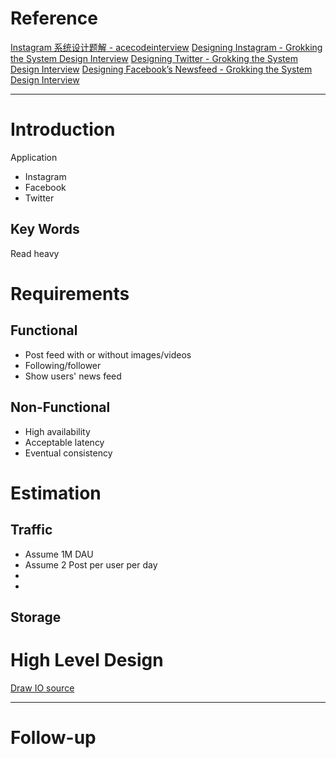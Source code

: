 # Reference

[Instagram 系统设计题解 - acecodeinterview](]https://acecodeinterview.com/instagram/)
[Designing Instagram - Grokking the System Design Interview](https://www.educative.io/courses/grokking-the-system-design-interview/m2yDVZnQ8lG)
[Designing Twitter - Grokking the System Design Interview](https://www.educative.io/courses/grokking-the-system-design-interview/m2G48X18NDO)
[Designing Facebook’s Newsfeed - Grokking the System Design Interview](https://www.educative.io/courses/grokking-the-system-design-interview/gxpWJ3ZKYwl)



--- 
# Introduction
Application
 - Instagram
 - Facebook
 - Twitter

## Key Words
Read heavy

# Requirements
## **Functional**
 - Post feed with or without images/videos
 - Following/follower
 - Show users' news feed

## **Non-Functional**
 - High availability
 - Acceptable latency
 - Eventual consistency

# Estimation
## **Traffic**
- Assume 1M DAU
- Assume 2 Post per user per day
- 
- 

## **Storage**


# High Level Design
[Draw IO source]()

---
# Follow-up


<!--stackedit_data:
eyJoaXN0b3J5IjpbMTU4NTQ3NzAwOSwtMzY5MjMwMjI2LDE0MD
U0NDM5ODQsLTE2NjQ4NTcxNzddfQ==
-->